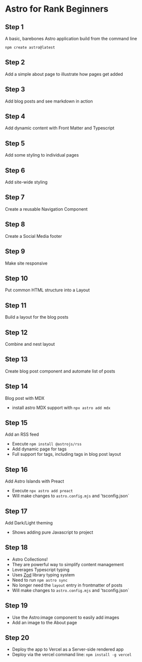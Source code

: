 # Astro for Rank Beginners

## Step 1

A basic, barebones Astro application build from the command line

`npm create astro@latest`

## Step 2

Add a simple about page to illustrate how pages get added

## Step 3

Add blog posts and see markdown in action

## Step 4

Add dynamic content with Front Matter and Typescript

## Step 5

Add some styling to individual pages

## Step 6

Add site-wide styling

## Step 7

Create a reusable Navigation Component

## Step 8

Create a Social Media footer

## Step 9

Make site responsive

## Step 10

 Put common HTML structure into a Layout

## Step 11

Build a layout for the blog posts

## Step 12

Combine and nest layout

## Step 13

Create blog post component and automate list of posts

## Step 14

Blog post with MDX

* install astro MDX support with `npx astro add mdx`

## Step 15

Add an RSS feed

* Execute `npm install @astrojs/rss`
* Add dynamic page for tags
* Full support for tags, including tags in blog post layout

## Step 16

Add Astro Islands with Preact

* Execute `npx astro add preact`
* Will make changes to `astro.config.mjs` and 'tsconfig.json`

## Step 17

Add Dark/Light theming

* Shows adding pure Javascript to project

## Step 18

* Astro Collections!
* They are powerful way to simplify content management
* Leverages Typescript typing
* Uses [Zod](https://zod.dev/) library typing system
* Need to run `npm astro sync`
* No longer need the `layout` entry in frontmatter of posts
* Will make changes to `astro.config.mjs` and 'tsconfig.json`

## Step 19

* Use the Astro:image component to easily add images
* Add an image to the About page

## Step 20

* Deploy the app to Vercel as a Server-side rendered app
* Deploy via the vercel command line: `npm install -g vercel`
